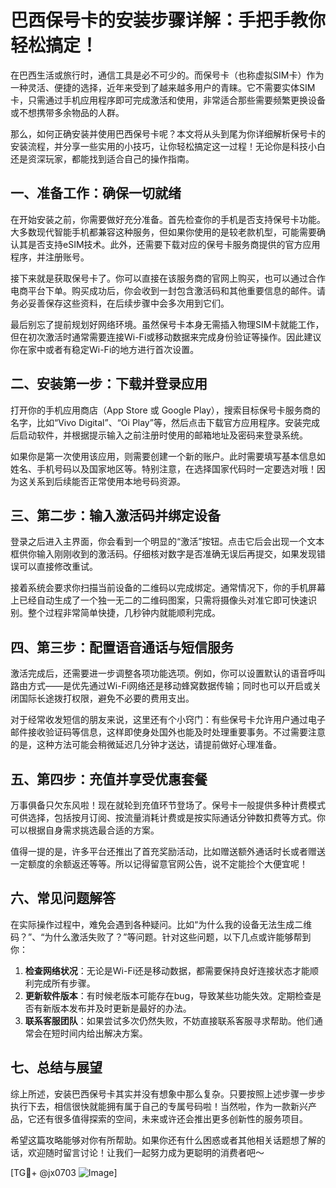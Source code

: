 # 巴西保号卡的安装步骤详解：手把手教你轻松搞定！

在巴西生活或旅行时，通信工具是必不可少的。而保号卡（也称虚拟SIM卡）作为一种灵活、便捷的选择，近年来受到了越来越多用户的青睐。它不需要实体SIM卡，只需通过手机应用程序即可完成激活和使用，非常适合那些需要频繁更换设备或不想携带多余物品的人群。

那么，如何正确安装并使用巴西保号卡呢？本文将从头到尾为你详细解析保号卡的安装流程，并分享一些实用的小技巧，让你轻松搞定这一过程！无论你是科技小白还是资深玩家，都能找到适合自己的操作指南。

## 一、准备工作：确保一切就绪

在开始安装之前，你需要做好充分准备。首先检查你的手机是否支持保号卡功能。大多数现代智能手机都兼容这种服务，但如果你使用的是较老款机型，可能需要确认其是否支持eSIM技术。此外，还需要下载对应的保号卡服务商提供的官方应用程序，并注册账号。

接下来就是获取保号卡了。你可以直接在该服务商的官网上购买，也可以通过合作电商平台下单。购买成功后，你会收到一封包含激活码和其他重要信息的邮件。请务必妥善保存这些资料，在后续步骤中会多次用到它们。

最后别忘了提前规划好网络环境。虽然保号卡本身无需插入物理SIM卡就能工作，但在初次激活时通常需要连接Wi-Fi或移动数据来完成身份验证等操作。因此建议你在家中或者有稳定Wi-Fi的地方进行首次设置。

## 二、安装第一步：下载并登录应用

打开你的手机应用商店（App Store 或 Google Play），搜索目标保号卡服务商的名字，比如“Vivo Digital”、“Oi Play”等，然后点击下载官方应用程序。安装完成后启动软件，并根据提示输入之前注册时使用的邮箱地址及密码来登录系统。

如果你是第一次使用该应用，则需要创建一个新的账户。此时需要填写基本信息如姓名、手机号码以及国家地区等。特别注意，在选择国家代码时一定要选对哦！因为这关系到后续能否正常使用本地号码资源。

## 三、第二步：输入激活码并绑定设备

登录之后进入主界面，你会看到一个明显的“激活”按钮。点击它后会出现一个文本框供你输入刚刚收到的激活码。仔细核对数字是否准确无误后再提交，如果发现错误可以直接修改重试。

接着系统会要求你扫描当前设备的二维码以完成绑定。通常情况下，你的手机屏幕上已经自动生成了一个独一无二的二维码图案，只需将摄像头对准它即可快速识别。整个过程非常简单快捷，几秒钟内就能顺利完成。

## 四、第三步：配置语音通话与短信服务

激活完成后，还需要进一步调整各项功能选项。例如，你可以设置默认的语音呼叫路由方式——是优先通过Wi-Fi网络还是移动蜂窝数据传输；同时也可以开启或关闭国际长途拨打权限，避免不必要的费用支出。

对于经常收发短信的朋友来说，这里还有个小窍门：有些保号卡允许用户通过电子邮件接收验证码等信息，这样即使身处国外也能及时处理重要事务。不过需要注意的是，这种方法可能会稍微延迟几分钟才送达，请提前做好心理准备。

## 五、第四步：充值并享受优惠套餐

万事俱备只欠东风啦！现在就轮到充值环节登场了。保号卡一般提供多种计费模式可供选择，包括按月订阅、按流量消耗计费或是按实际通话分钟数扣费等方式。你可以根据自身需求挑选最合适的方案。

值得一提的是，许多平台还推出了首充奖励活动，比如赠送额外通话时长或者赠送一定额度的余额返还等等。所以记得留意官网公告，说不定能捡个大便宜呢！

## 六、常见问题解答

在实际操作过程中，难免会遇到各种疑问。比如“为什么我的设备无法生成二维码？”、“为什么激活失败了？”等问题。针对这些问题，以下几点或许能够帮到你：

1. **检查网络状况**：无论是Wi-Fi还是移动数据，都需要保持良好连接状态才能顺利完成所有步骤。
2. **更新软件版本**：有时候老版本可能存在bug，导致某些功能失效。定期检查是否有新版本发布并及时更新是最好的办法。
3. **联系客服团队**：如果尝试多次仍然失败，不妨直接联系客服寻求帮助。他们通常会在短时间内给出解决方案。

## 七、总结与展望

综上所述，安装巴西保号卡其实并没有想象中那么复杂。只要按照上述步骤一步步执行下去，相信很快就能拥有属于自己的专属号码啦！当然啦，作为一款新兴产品，它还有很多值得探索的空间，未来或许还会推出更多创新性的服务项目。

希望这篇攻略能够对你有所帮助。如果你还有什么困惑或者其他相关话题想了解的话，欢迎随时留言讨论！让我们一起努力成为更聪明的消费者吧～

[TG💪+ @jx0703 ![Image](https://github.com/user-attachments/assets/dbca1d08-cadb-493c-b0ec-ad6f7a83f270)]